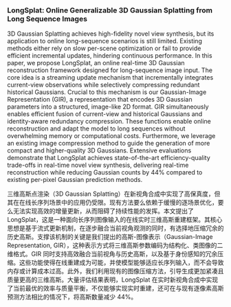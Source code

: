 ### LongSplat: Online Generalizable 3D Gaussian Splatting from Long Sequence Images

3D Gaussian Splatting achieves high-fidelity novel view synthesis, but its application to online long-sequence scenarios is still limited. Existing methods either rely on slow per-scene optimization or fail to provide efficient incremental updates, hindering continuous performance. In this paper, we propose LongSplat, an online real-time 3D Gaussian reconstruction framework designed for long-sequence image input. The core idea is a streaming update mechanism that incrementally integrates current-view observations while selectively compressing redundant historical Gaussians. Crucial to this mechanism is our Gaussian-Image Representation (GIR), a representation that encodes 3D Gaussian parameters into a structured, image-like 2D format. GIR simultaneously enables efficient fusion of current-view and historical Gaussians and identity-aware redundancy compression. These functions enable online reconstruction and adapt the model to long sequences without overwhelming memory or computational costs. Furthermore, we leverage an existing image compression method to guide the generation of more compact and higher-quality 3D Gaussians. Extensive evaluations demonstrate that LongSplat achieves state-of-the-art efficiency-quality trade-offs in real-time novel view synthesis, delivering real-time reconstruction while reducing Gaussian counts by 44% compared to existing per-pixel Gaussian prediction methods.

三维高斯点渲染（3D Gaussian Splatting）在新视角合成中实现了高保真度，但其在在线长序列场景中的应用仍受限。现有方法要么依赖于缓慢的逐场景优化，要么无法实现高效的增量更新，从而阻碍了持续性能的发挥。本文提出了 LongSplat，这是一种面向长序列图像输入的在线实时三维高斯重建框架。其核心思想是基于流式更新机制，在逐步融合当前视角观测的同时，有选择地压缩冗余的历史高斯。支撑该机制的关键是我们提出的高斯-图像表示（Gaussian-Image Representation, GIR），这种表示方式将三维高斯参数编码为结构化、类图像的二维格式。GIR 同时支持高效融合当前视角与历史高斯，以及基于身份感知的冗余压缩。这些功能使得在线重建成为可能，并使模型能够适应长序列输入，而不会导致内存或计算成本过高。此外，我们利用现有的图像压缩方法，引导生成更加紧凑且质量更高的三维高斯。大量评估结果表明，LongSplat 在实时新视角合成中实现了当前最优的效率与质量平衡，不仅能够实现实时重建，还可在与现有逐像素高斯预测方法相比的情况下，将高斯数量减少 44%。
